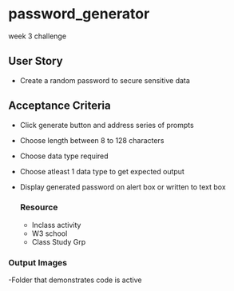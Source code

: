 # password_generator
week 3 challenge
## User Story
- Create a random password to secure sensitive data
## Acceptance Criteria
- Click generate button and address series of prompts
- Choose length between 8 to 128 characters
- Choose data type required
- Choose atleast 1 data type to get expected output
- Display generated password on alert box or written to text box

  ### Resource
  - Inclass activity
  - W3 school
  - Class Study Grp
 
 ### Output Images
-Folder that demonstrates code is active
